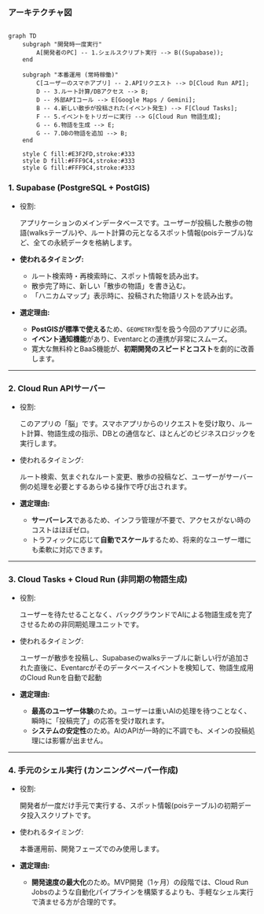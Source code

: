 ### アーキテクチャ図

```mermaid

graph TD
    subgraph "開発時一度実行"
        A[開発者のPC] -- 1.シェルスクリプト実行 --> B((Supabase));
    end

    subgraph "本番運用 (常時稼働)"
        C[ユーザーのスマホアプリ] -- 2.APIリクエスト --> D[Cloud Run API];
        D -- 3.ルート計算/DBアクセス --> B;
        D -- 外部APIコール --> E[Google Maps / Gemini];
        B -- 4.新しい散歩が投稿された(イベント発生) --> F[Cloud Tasks];
        F -- 5.イベントをトリガーに実行 --> G[Cloud Run 物語生成];
        G -- 6.物語を生成 --> E;
        G -- 7.DBの物語を追加 --> B;
    end

    style C fill:#E3F2FD,stroke:#333
    style D fill:#FFF9C4,stroke:#333
    style G fill:#FFF9C4,stroke:#333

```

### 1. Supabase (PostgreSQL + PostGIS)

- 役割:
    
    アプリケーションのメインデータベースです。ユーザーが投稿した散歩の物語(walksテーブル)や、ルート計算の元となるスポット情報(poisテーブル)など、全ての永続データを格納します。
    
- **使われるタイミング:**
    - ルート検索時・再検索時に、スポット情報を読み出す。
    - 散歩完了時に、新しい「散歩の物語」を書き込む。
    - 「ハニカムマップ」表示時に、投稿された物語リストを読み出す。
- **選定理由:**
    - **PostGISが標準で使える**ため、`GEOMETRY`型を扱う今回のアプリに必須。
    - **イベント通知機能**があり、Eventarcとの連携が非常にスムーズ。
    - 寛大な無料枠とBaaS機能が、**初期開発のスピードとコスト**を劇的に改善します。

---

### 2. Cloud Run APIサーバー

- 役割:
    
    このアプリの「脳」です。スマホアプリからのリクエストを受け取り、ルート計算、物語生成の指示、DBとの通信など、ほとんどのビジネスロジックを実行します。
    
- 使われるタイミング:
    
    ルート検索、気まぐれなルート変更、散歩の投稿など、ユーザーがサーバー側の処理を必要とするあらゆる操作で呼び出されます。
    
- **選定理由:**
    - **サーバーレス**であるため、インフラ管理が不要で、アクセスがない時のコストはほぼゼロ。
    - トラフィックに応じて**自動でスケール**するため、将来的なユーザー増にも柔軟に対応できます。

---

### 3. Cloud Tasks + Cloud Run (非同期の物語生成)

- 役割:
    
    ユーザーを待たせることなく、バックグラウンドでAIによる物語生成を完了させるための非同期処理ユニットです。
    
- 使われるタイミング:
    
    ユーザーが散歩を投稿し、Supabaseのwalksテーブルに新しい行が追加された直後に、Eventarcがそのデータベースイベントを検知して、物語生成用のCloud Runを自動で起動
    
- **選定理由:**
    - **最高のユーザー体験**のため。ユーザーは重いAIの処理を待つことなく、瞬時に「投稿完了」の応答を受け取れます。
    - **システムの安定性**のため。AIのAPIが一時的に不調でも、メインの投稿処理には影響が出ません。

---

### 4. 手元のシェル実行 (カンニングペーパー作成)

- 役割:
    
    開発者が一度だけ手元で実行する、スポット情報(poisテーブル)の初期データ投入スクリプトです。
    
- 使われるタイミング:
    
    本番運用前、開発フェーズでのみ使用します。
    
- **選定理由:**
    - **開発速度の最大化**のため。MVP開発（1ヶ月）の段階では、Cloud Run Jobsのような自動化パイプラインを構築するよりも、手軽なシェル実行で済ませる方が合理的です。